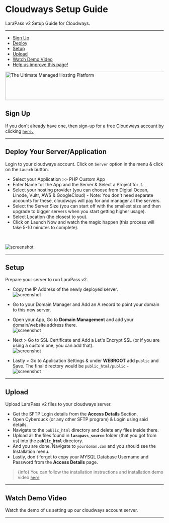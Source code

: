 # Cloudways Setup Guide

LaraPass v2 Setup Guide for Cloudways.

---

- [Sign Up](#sign-up)
- [Deploy](#deploy)
- [Setup](#setup)
- [Upload](#upload)
- [Watch Demo Video](#video)
- [<a href="https://github.com/larapass/docs/edit/master/resources/docs/personal/setup/cloudways.md" target="_blank"><i class="fa fa-edit"></i> Help us improve this page!</a>](#)

<a href="https://refs.spargon.tech/cloudways" target="_blank"><img src="//www.cloudways.com/affiliate/accounts/default1/banners/61dde566.jpg" alt="The Ultimate Managed Hosting Platform" title="The Ultimate Managed Hosting Platform" width="728" height="90" /></a><img style="border:0" src="https://www.cloudways.com/affiliate/scripts/imp.php?id=94888&amp;a_bid=61dde566" width="1" height="1" alt="" />

<a name="sign-up"></a>
## Sign Up

If you don't already have one, then sign-up for a free Cloudways account by clicking <a href="https://refs.spargon.tech/cloudways" target="_blank">`here.`</a>

---

<a name="deploy"></a>
## Deploy Your Server/Application

Login to your cloudways account. Click on `Server` option in the menu & click on the `Launch` button.

+ Select your Application >> PHP Custom App
+ Enter Name for the App and the Server & Select a Project for it.
+ Select your hosting provider (you can choose from Digital Ocean, Linode, Vultr, AWS & GoogleCloud) - Note: You don't need separate accounts for these, cloudways will pay for and manager all the servers.
+ Select the Server Size (you can start off with the smallest size and then upgrade to bigger servers when you start getting higher usage).
+ Select Location (the closest to you).
+ Click on Launch Now and watch the magic happen (this process will take 5-10 minutes to complete).  
<br/>  

![screenshot](/screenshots/setup/cloudways/configuration.png)

---

<a name="setup"></a>
## Setup

Prepare your server to run LaraPass v2.

+ Copy the IP Address of the newly deployed server.  
![screenshot](/screenshots/setup/cloudways/server.png)

+ Go to your Domain Manager and Add an A record to point your domain to this new server.
+ Open your App, Go to **Domain Management** and add your domain/website address there.  
![screenshot](/screenshots/setup/cloudways/domain.png)
+ Next > Go to SSL Certificate and Add a Let's Encrypt SSL (or if you are using a custom one, you can add that).  
![screenshot](/screenshots/setup/cloudways/ssl.png)
+ Lastly > Go to Application Settings & under **WEBROOT** add `public` and Save. The final directory would be `public_html/public` -  
![screenshot](/screenshots/setup/cloudways/webroot.png)

---

<a name="upload"></a>
## Upload

Upload LaraPass v2 files to your cloudways server.

+ Get the SFTP Login details from the **Access Details** Section.
+ Open Cyberduck (or any other SFTP program) & Login using said details.
+ Navigate to the `public_html` directory and delete any files inside there.
+ Upload all the files found in **`larapass_source`** folder (that you got from us) into the **`public_html`** directory.
+ And you are done. Navigate to `yourdoman.com` and you should see the Installation menu.
+ Lastly, don't forget to copy your MYSQL Database Username and Password from the **Access Details** page.

> {info} You can follow the installation instructions and installation demo video [`here`](../installation/overview#installing)

---

<a name="video"></a>
## Watch Demo Video

Watch the demo of us setting up our cloudways account server.


---
<br />
<larecipe-feedback message="Thankyou for your feedback!">
</larecipe-feedback>
